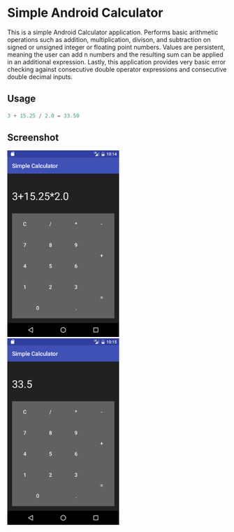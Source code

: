 # Simple Android Calculator

This is a simple Android Calculator application. Performs basic arithmetic operations such as addition, multiplication, divison, and subtraction on signed or unsigned integer or floating point numbers. Values are persistent, meaning the user can add n numbers and the resulting sum can be applied in an additional expression. Lastly, this application provides very basic error checking against consecutive double operator expressions and consecutive double decimal inputs.

## Usage
```c
3 + 15.25 / 2.0 = 33.50
```
## Screenshot
<img src="https://github.com/jbredeme/Calculator/blob/master/Screenshots/screenshot01.jpg" width="256"> <img src="https://github.com/jbredeme/Calculator/blob/master/Screenshots/screenshot02.jpg" width="256">